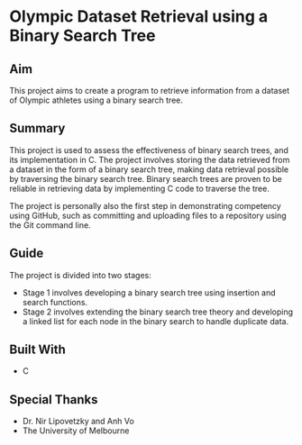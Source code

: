 # Olympic Dataset Retrieval using a Binary Search Tree
## Aim
This project aims to create a program to retrieve information from a dataset of Olympic athletes using a binary search tree. 
## Summary
This project is used to assess the effectiveness of binary search trees, and its implementation in C. The project involves storing the data retrieved from a dataset in the form of a binary search tree, making data retrieval possible by traversing the binary search tree. Binary search trees are proven to be reliable in retrieving data by implementing C code to traverse the tree.

The project is personally also the first step in demonstrating competency using GitHub, such as committing and uploading files to a repository using the Git command line.  
## Guide
The project is divided into two stages:
* Stage 1 involves developing a binary search tree using insertion and search functions.
* Stage 2 involves extending the binary search tree theory and developing a linked list for each node in the binary search to handle duplicate data.
## Built With
* C
## Special Thanks
* Dr. Nir Lipovetzky and Anh Vo
* The University of Melbourne
